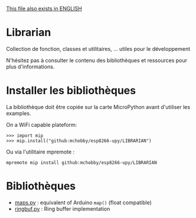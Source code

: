 [This file also exists in ENGLISH](readme_ENG.md)

# Librarian

Collection de fonction, classes et utilitaires, ... utiles pour le développement

N'hésitez pas à consulter le contenu des bibliothèques et ressources pour plus d'informations.

# Installer les bibliothèques

La bibliothèque doit être copiée sur la carte MicroPython avant d'utiliser les examples.

On a WiFi capable plateform:

```
>>> import mip
>>> mip.install("github:mchobby/esp8266-upy/LIBRARIAN")
```

Ou via l'utilitaire mpremote :

```
mpremote mip install github:mchobby/esp8266-upy/LIBRARIAN
```

# Bibliothèques

* [maps.py](lib/maps.py) : equivalent of Arduino `map()` (float compatible)
* [ringbuf.py](lib/ringbuf.py) : Ring buffer implementation
